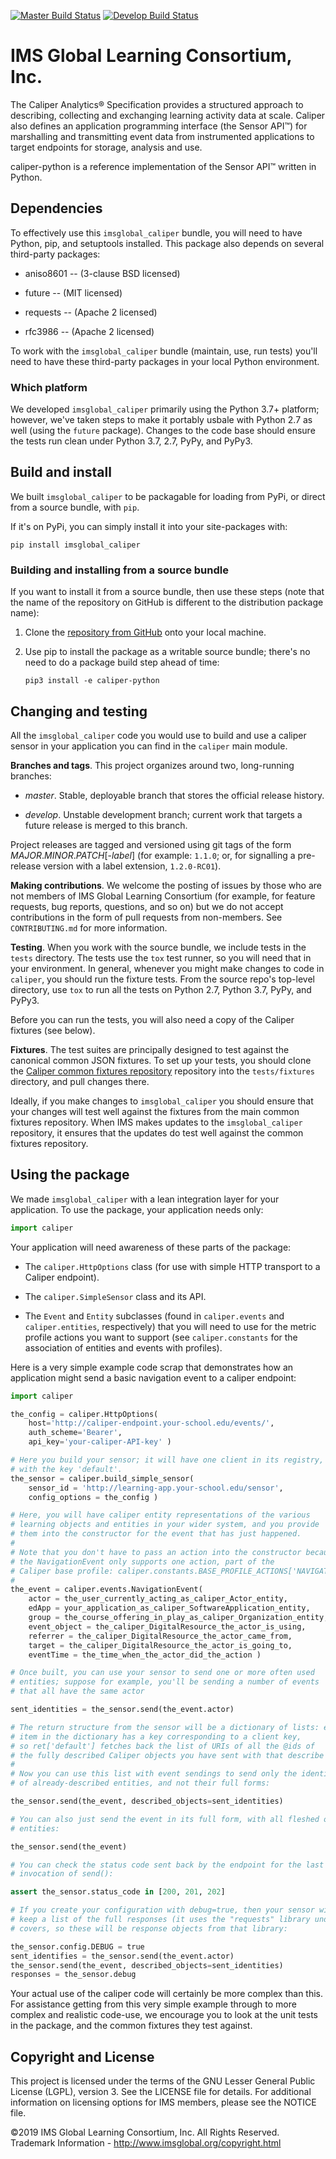 [![Master Build Status](https://img.shields.io/travis/IMSGlobal/caliper-python.svg?label=master)](https://travis-ci.org/IMSGlobal/caliper-python)
[![Develop Build Status](https://img.shields.io/travis/IMSGlobal/caliper-python/develop.svg?label=develop)](https://travis-ci.org/IMSGlobal/caliper-python/develop)


# IMS Global Learning Consortium, Inc.

The Caliper Analytics® Specification provides a structured approach to describing, collecting and
exchanging learning activity data at scale. Caliper also defines an application programming
interface (the Sensor API™) for marshalling and transmitting event data from instrumented
applications to target endpoints for storage, analysis and use.

caliper-python is a reference implementation of the Sensor API™ written in Python.


## Dependencies

To effectively use this `imsglobal_caliper` bundle, you will need to have Python, pip, and
setuptools installed. This package also depends on several third-party packages:

* aniso8601 -- (3-clause BSD licensed)

* future -- (MIT licensed)

* requests -- (Apache 2 licensed)

* rfc3986 -- (Apache 2 licensed)

To work with the `imsglobal_caliper` bundle (maintain, use, run tests) you'll need to have these
third-party packages in your local Python environment.


### Which platform

We developed `imsglobal_caliper` primarily using the Python 3.7+ platform; however, we've taken
steps to make it portably usbale with Python 2.7 as well (using the `future` package). Changes to
the code base should ensure the tests run clean under Python 3.7, 2.7, PyPy, and PyPy3.


## Build and install

We built `imsglobal_caliper` to be packagable for loading from PyPi, or direct from a source
bundle, with `pip`.

If it's on PyPi, you can simply install it into your site-packages with:

``` shell
pip install imsglobal_caliper
```


### Building and installing from a source bundle

If you want to install it from a source bundle, then use these steps (note that
the name of the repository on GitHub is different to the distribution package name):

1. Clone the [repository from GitHub](https://github.com/IMSGlobal/caliper-python.git>)
   onto your local machine.

2. Use pip to install the package as a writable source bundle; there's no need
   to do a package build step ahead of time:

   ``` shell
   pip3 install -e caliper-python
   ```


## Changing and testing

All the `imsglobal_caliper` code you would use to build and use a caliper sensor in your
application you can find in the `caliper` main module.

**Branches and tags**. This project organizes around two, long-running branches:

- *master*. Stable, deployable branch that stores the official release history.

- *develop*. Unstable development branch; current work that targets a future release is merged to
  this branch.

Project releases are tagged and versioned using git tags of the form
*MAJOR*.*MINOR*.*PATCH*[-*label*] (for example: `1.1.0`; or, for signalling a pre-release version
with a label extension, `1.2.0-RC01`).

**Making contributions**. We welcome the posting of issues by those who are not members of IMS
Global Learning Consortium (for example, for feature requests, bug reports, questions, and so on)
but we do not accept contributions in the form of pull requests from non-members. See
`CONTRIBUTING.md` for more information.

**Testing**. When you work with the source bundle, we include tests in the `tests` directory. The
tests use the `tox` test runner, so you will need that in your environment. In general, whenever
you might make changes to code in `caliper`, you should run the fixture tests. From the source
repo's top-level directory, use `tox` to run all the tests on Python 2.7, Python 3.7, PyPy, and
PyPy3.

Before you can run the tests, you will also need a copy of the Caliper fixtures (see below).

**Fixtures**. The test suites are principally designed to test against the canonical common JSON
fixtures. To set up your tests, you should clone the
[Caliper common fixtures repository](https://github.com/IMSGlobal/caliper-common-fixtures)
repository into the `tests/fixtures` directory, and pull changes there.

Ideally, if you make changes to `imsglobal_caliper` you should ensure that your changes will test
well against the fixtures from the main common fixtures repository. When IMS makes updates to the
`imsglobal_caliper` repository, it ensures that the updates do test well against the common
fixtures repository.


## Using the package

We made `imsglobal_caliper` with a lean integration layer for your application. To use the package,
your application needs only:

``` python
import caliper
```

Your application will need awareness of these parts of the package:

* The `caliper.HttpOptions` class (for use with simple HTTP transport to a Caliper endpoint).

* The `caliper.SimpleSensor` class and its API.

* The `Event` and `Entity` subclasses (found in `caliper.events` and `caliper.entities`,
  respectively) that you will need to use for the metric profile actions you want to support (see
  `caliper.constants` for the association of entities and events with profiles).

Here is a very simple example code scrap that demonstrates how an application might send a basic
navigation event to a caliper endpoint:

``` python
import caliper

the_config = caliper.HttpOptions(
    host='http://caliper-endpoint.your-school.edu/events/',
    auth_scheme='Bearer',
    api_key='your-caliper-API-key' )

# Here you build your sensor; it will have one client in its registry,
# with the key 'default'.
the_sensor = caliper.build_simple_sensor(
    sensor_id = 'http://learning-app.your-school.edu/sensor',
    config_options = the_config )

# Here, you will have caliper entity representations of the various
# learning objects and entities in your wider system, and you provide
# them into the constructor for the event that has just happened.
#
# Note that you don't have to pass an action into the constructor because
# the NavigationEvent only supports one action, part of the
# Caliper base profile: caliper.constants.BASE_PROFILE_ACTIONS['NAVIGATED_TO']
#
the_event = caliper.events.NavigationEvent(
    actor = the_user_currently_acting_as_caliper_Actor_entity,
    edApp = your_application_as_caliper_SoftwareApplication_entity,
    group = the_course_offering_in_play_as_caliper_Organization_entity,
    event_object = the_caliper_DigitalResource_the_actor_is_using,
    referrer = the_caliper_DigitalResource_the_actor_came_from,
    target = the_caliper_DigitalResource_the_actor_is_going_to,
    eventTime = the_time_when_the_actor_did_the_action )

# Once built, you can use your sensor to send one or more often used
# entities; suppose for example, you'll be sending a number of events
# that all have the same actor

sent_identities = the_sensor.send(the_event.actor)

# The return structure from the sensor will be a dictionary of lists: each
# item in the dictionary has a key corresponding to a client key,
# so ret['default'] fetches back the list of URIs of all the @ids of
# the fully described Caliper objects you have sent with that describe call.
#
# Now you can use this list with event sendings to send only the identifiers
# of already-described entities, and not their full forms:

the_sensor.send(the_event, described_objects=sent_identities)

# You can also just send the event in its full form, with all fleshed out
# entities:

the_sensor.send(the_event)

# You can check the status code sent back by the endpoint for the last
# invocation of send():

assert the_sensor.status_code in [200, 201, 202]

# If you create your configuration with debug=true, then your sensor will
# keep a list of the full responses (it uses the "requests" library under the
# covers, so these will be response objects from that library:

the_sensor.config.DEBUG = true
sent_identifies = the_sensor.send(the_event.actor)
the_sensor.send(the_event, described_objects=sent_identities)
responses = the_sensor.debug
```

Your actual use of the caliper code will certainly be more complex than this. For assistance
getting from this very simple example through to more complex and realistic code-use, we encourage
you to look at the unit tests in the package, and the common fixtures they test against.


## Copyright and License

This project is licensed under the terms of the GNU Lesser General Public License (LGPL),
version 3. See the LICENSE file for details. For additional information on licensing options for
IMS members, please see the NOTICE file.

©2019 IMS Global Learning Consortium, Inc. All Rights Reserved.  Trademark Information -
http://www.imsglobal.org/copyright.html

